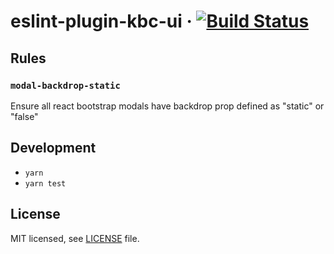 # eslint-plugin-kbc-ui &middot; [![Build Status](https://travis-ci.com/keboola/eslint-plugin-kbc-ui.svg?branch=master)](https://travis-ci.com/keboola/eslint-plugin-kbc-ui)

## Rules

### `modal-backdrop-static`

Ensure all react bootstrap modals have backdrop prop defined as "static" or "false"

## Development

- `yarn`
- `yarn test`

## License

MIT licensed, see [LICENSE](./LICENSE) file.
